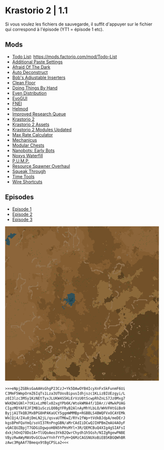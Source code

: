 # Krastorio 2 | 1.1

Si vous voulez les fichiers de sauvegarde, il suffit d'appuyer sur le fichier qui correspond à l'épisode (YT1 = épisode 1 etc).

## Mods

- [Todo List](https://mods.factorio.com/mod/Todo-List): https://mods.factorio.com/mod/Todo-List
- [Additional Paste Settings](https://mods.factorio.com/mod/AdditionalPasteSettings)
- [Afraid Of The Dark](https://mods.factorio.com/mod/AfraidOfTheDark)
- [Auto Deconstruct](https://mods.factorio.com/mod/AutoDeconstruct)
- [Bob's Adjustable Inserters](https://mods.factorio.com/mod/bobinserters)
- [Clean Floor](https://mods.factorio.com/mod/CleanFloor)
- [Doing Things By Hand](https://mods.factorio.com/mod/DoingThingsByHand)
- [Even Distribution](https://mods.factorio.com/mod/even-distribution)
- [EvoGUI](https://mods.factorio.com/mod/EvoGUI)
- [FNEI](https://mods.factorio.com/mod/FNEI)
- [Helmod](https://mods.factorio.com/mod/helmod)
- [Improved Research Queue](https://mods.factorio.com/mod/sonaxaton-research-queue)
- [Krastorio 2](https://mods.factorio.com/mod/Krastorio2)
- [Krastorio 2 Assets](https://mods.factorio.com/mod/Krastorio2Assets)
- [Krastorio 2 Modules Updated](https://mods.factorio.com/mod/Krastorio2_Modules_Updated)
- [Max Rate Calculator](https://mods.factorio.com/mod/MaxRateCalculator)
- [Mechanicus](https://mods.factorio.com/mod/Mechanicus)
- [Modular Chests](https://mods.factorio.com/mod/LB-Modular-Chests)
- [Nanobots: Early Bots](https://mods.factorio.com/mod/Nanobots)
- [Noxys Waterfill](https://mods.factorio.com/mod/Noxys_Waterfill)
- [P.U.M.P.](https://mods.factorio.com/mod/pump)
- [Resource Spawner Overhaul](https://mods.factorio.com/mod/rso-mod)
- [Squeak Through](https://mods.factorio.com/mod/Squeak%20Through)
- [Time Tools](https://mods.factorio.com/mod/TimeTools)
- [Wire Shortcuts](https://mods.factorio.com/mod/WireShortcuts)

## Episodes

- [Episode 1](https://youtu.be/7k5mP7MPXvg)
- [Episode 2](https://youtu.be/Jjp3ZQPx9ow)
- [Episode 3](https://youtu.be/DbARAEqXlfw)

![Map](4tnoYTVsaE.png)

```
>>>eNpjZGBksGaAAHsGhgP23CzJ+Yk5DAwOYB4IcyXnFxSkFunmF6Ui
C3MmF5WmpOrmZ6IqTs1Lza3UTUosBipusIdhjszc1KLizBIUEzgyi/L
z0I3lzc3MSy1KzNEtTyxJLUKW4S5KLErVzU0tScwpRhZnLS7Jz0Mxg7
WkKDW1GNl+7tKixLzM0lx02xgYPb6K/WtokWMA4f/1DAr//4MwkPUAG
CIgzMDYAFEJFIMB1uSczLQ0BgYFRyB2AlnAyMhYLbLO/WHVFHtGiBo9
ByjjA1TkQBJMxBPG8HPAKaUCY5ggmWMMBp+RGBBLS4BWQFVxOCAYEMk
WkCQj4/Z4u0jDmLN2jL/qsvaUTM6wZ/RYv2fWp+tVdkBJdpA/meDErJ
kgsBPmFQaYmQ/soVI37RnPngGBN/aMrCAdIiDCwQJIHPBmZmAU4AOyF
vQACQUZBpjT7GDGiDgwpoHBN5hPHsMYl+3R/QEMCBuQ4XIg4gSIAFsI
dxkjhOnQ78DoIA+TlUQoAeo3YkB2QwrChydh1h5Gsh/NIZgRgewPNBE
VByzRwAWyMAVOvGCGuwYYnhfYYTyH+Q6MzCAGSNUXoBiEB5KBGQWhBR
zAwc3MgAAf7Bmeqx9tBgCPSLa2<<<
```